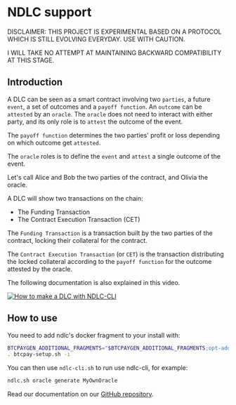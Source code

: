 # NDLC support

DISCLAIMER: THIS PROJECT IS EXPERIMENTAL BASED ON A PROTOCOL WHICH IS STILL EVOLVING EVERYDAY. USE WITH CAUTION.

I WILL TAKE NO ATTEMPT AT MAINTAINING BACKWARD COMPATIBILITY AT THIS STAGE.

## Introduction

A DLC can be seen as a smart contract involving two `parties`, a future `event`, a set of outcomes and a `payoff function`.
An `outcome` can be `attested` by an `oracle`. The `oracle` does not need to interact with either party, and its only role is to `attest` the outcome of the event.

The `payoff function` determines the two parties' profit or loss depending on which outcome get `attested`.

The `oracle` roles is to define the `event` and `attest` a single outcome of the event.

Let's call Alice and Bob the two parties of the contract, and Olivia the oracle.

A DLC will show two transactions on the chain:

* The Funding Transaction
* The Contract Execution Transaction (CET)

The `Funding Transaction` is a transaction built by the two parties of the contract, locking their collateral for the contract.

The `Contract Execution Transaction` (or `CET`) is the transaction distributing the locked collateral according to the `payoff function` for the outcome attested by the oracle.

The following documentation is also explained in this video.

[![How to make a DLC with NDLC-CLI](https://img.youtube.com/vi/DakwshnNkho/mqdefault.jpg)](https://www.youtube.com/watch?v=DakwshnNkho)

## How to use

You need to add ndlc's docker fragment to your install with:

```bash
BTCPAYGEN_ADDITIONAL_FRAGMENTS="$BTCPAYGEN_ADDITIONAL_FRAGMENTS;opt-add-ndlc"
. btcpay-setup.sh -i
```

You can then use `ndlc-cli.sh` to run use ndlc-cli, for example:

```bash
ndlc.sh oracle generate MyOwnOracle
```

Read our documentation on our [GitHub repository](https://github.com/dgarage/NDLC/blob/master/docs/Concepts.md).
